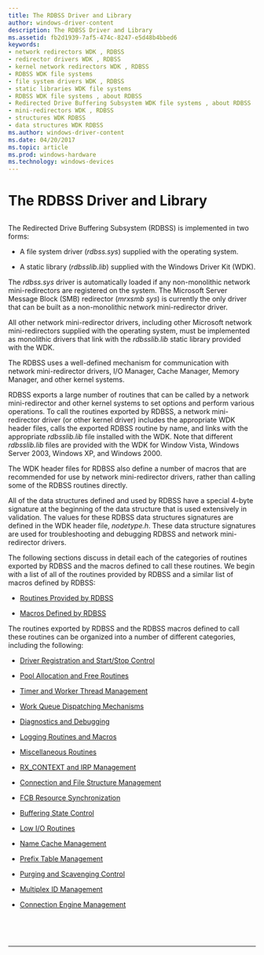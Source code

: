 ```yaml
---
title: The RDBSS Driver and Library
author: windows-driver-content
description: The RDBSS Driver and Library
ms.assetid: fb2d1939-7af5-474c-8247-e5d48b4bbed6
keywords:
- network redirectors WDK , RDBSS
- redirector drivers WDK , RDBSS
- kernel network redirectors WDK , RDBSS
- RDBSS WDK file systems
- file system drivers WDK , RDBSS
- static libraries WDK file systems
- RDBSS WDK file systems , about RDBSS
- Redirected Drive Buffering Subsystem WDK file systems , about RDBSS
- mini-redirectors WDK , RDBSS
- structures WDK RDBSS
- data structures WDK RDBSS
ms.author: windows-driver-content
ms.date: 04/20/2017
ms.topic: article
ms.prod: windows-hardware
ms.technology: windows-devices
---
```


# The RDBSS Driver and Library


## <span id="ddk_the_rdbss_driver_and_library_if"></span><span id="DDK_THE_RDBSS_DRIVER_AND_LIBRARY_IF"></span>


The Redirected Drive Buffering Subsystem (RDBSS) is implemented in two forms:

-   A file system driver (*rdbss.sys*) supplied with the operating system.

-   A static library (*rdbsslib.lib*) supplied with the Windows Driver Kit (WDK).

The *rdbss.sys* driver is automatically loaded if any non-monolithic network mini-redirectors are registered on the system. The Microsoft Server Message Block (SMB) redirector (*mrxsmb sys*) is currently the only driver that can be built as a non-monolithic network mini-redirector driver.

All other network mini-redirector drivers, including other Microsoft network mini-redirectors supplied with the operating system, must be implemented as monolithic drivers that link with the *rdbsslib.lib* static library provided with the WDK.

The RDBSS uses a well-defined mechanism for communication with network mini-redirector drivers, I/O Manager, Cache Manager, Memory Manager, and other kernel systems.

RDBSS exports a large number of routines that can be called by a network mini-redirector and other kernel systems to set options and perform various operations. To call the routines exported by RDBSS, a network mini-redirector driver (or other kernel driver) includes the appropriate WDK header files, calls the exported RDBSS routine by name, and links with the appropriate *rdbsslib.lib* file installed with the WDK. Note that different *rdbsslib.lib* files are provided with the WDK for Window Vista, Windows Server 2003, Windows XP, and Windows 2000.

The WDK header files for RDBSS also define a number of macros that are recommended for use by network mini-redirector drivers, rather than calling some of the RDBSS routines directly.

All of the data structures defined and used by RDBSS have a special 4-byte signature at the beginning of the data structure that is used extensively in validation. The values for these RDBSS data structures signatures are defined in the WDK header file, *nodetype.h*. These data structure signatures are used for troubleshooting and debugging RDBSS and network mini-redirector drivers.

The following sections discuss in detail each of the categories of routines exported by RDBSS and the macros defined to call these routines. We begin with a list of all of the routines provided by RDBSS and a similar list of macros defined by RDBSS:

-   [Routines Provided by RDBSS](routines-provided-by-rdbss.md)

-   [Macros Defined by RDBSS](macros-defined-by-rdbss.md)

The routines exported by RDBSS and the RDBSS macros defined to call these routines can be organized into a number of different categories, including the following:

-   [Driver Registration and Start/Stop Control](driver-registration-and-start-stop-control.md)

-   [Pool Allocation and Free Routines](pool-allocation-and-free-routines.md)

-   [Timer and Worker Thread Management](timer-and-worker-thread-management.md)

-   [Work Queue Dispatching Mechanisms](work-queue-dispatching-mechanisms.md)

-   [Diagnostics and Debugging](diagnostics-and-debugging.md)

-   [Logging Routines and Macros](logging-routines-and-macros.md)

-   [Miscellaneous Routines](miscellaneous-routines2.md)

-   [RX\_CONTEXT and IRP Management](rx-context-and-irp-management.md)

-   [Connection and File Structure Management](connection-and-file-structure-management.md)

-   [FCB Resource Synchronization](fcb-resource-synchronization.md)

-   [Buffering State Control](buffering-state-control.md)

-   [Low I/O Routines](low-i-o-routines.md)

-   [Name Cache Management](name-cache-management.md)

-   [Prefix Table Management](prefix-table-management.md)

-   [Purging and Scavenging Control](purging-and-scavenging-control.md)

-   [Multiplex ID Management](multiplex-id-management.md)

-   [Connection Engine Management](connection-engine-management.md)

 

 


--------------------


